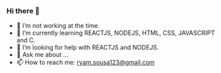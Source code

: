 ### Hi there 👋


- 🔭 I’m not working at the time.
- 🌱 I’m currently learning REACTJS, NODEJS, HTML, CSS, JAVASCRIPT and C.
- 🤔 I’m looking for help with REACTJS and NODEJS.
- 💬 Ask me about ...
- 📫 How to reach me: ryam.sousa123@gmail.com
